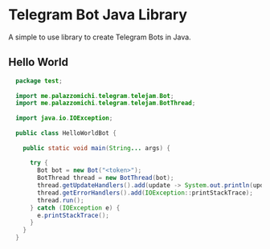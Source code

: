 # Telegram Bot Java Library
A simple to use library to create Telegram Bots in Java.

## Hello World
```java
  package test;
  
  import me.palazzomichi.telegram.telejam.Bot;
  import me.palazzomichi.telegram.telejam.BotThread;
  
  import java.io.IOException;
  
  public class HelloWorldBot {
  
    public static void main(String... args) {
  
      try {
        Bot bot = new Bot("<token>");
        BotThread thread = new BotThread(bot);
        thread.getUpdateHandlers().add(update -> System.out.println(update.toJson()));
        thread.getErrorHandlers().add(IOException::printStackTrace);
        thread.run();
      } catch (IOException e) {
        e.printStackTrace();
      }
    }
  }
```
